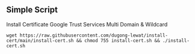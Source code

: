 ## Simple Script
Install Certificate Google Trust Services Multi Domain &amp; Wildcard

```wget https://raw.githubusercontent.com/dugong-lewat/install-cert/main/install-cert.sh && chmod 755 install-cert.sh && ./install-cert.sh```
